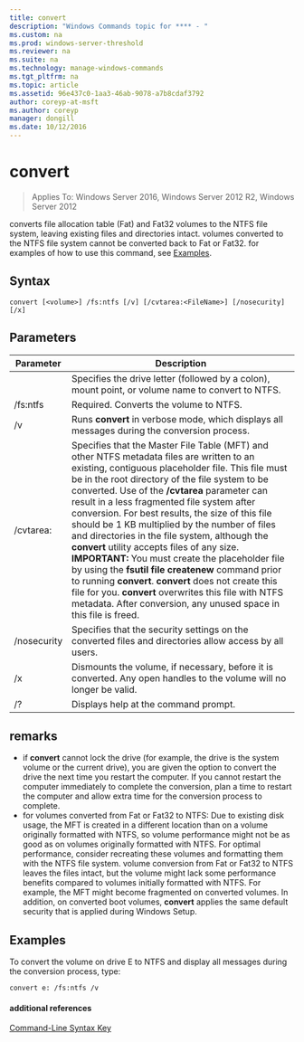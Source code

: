 ```yaml
---
title: convert
description: "Windows Commands topic for **** - "
ms.custom: na
ms.prod: windows-server-threshold
ms.reviewer: na
ms.suite: na
ms.technology: manage-windows-commands
ms.tgt_pltfrm: na
ms.topic: article
ms.assetid: 96e437c0-1aa3-46ab-9078-a7b8cdaf3792
author: coreyp-at-msft
ms.author: coreyp
manager: dongill
ms.date: 10/12/2016
---
```

# convert

>Applies To: Windows Server 2016, Windows Server 2012 R2, Windows Server 2012

converts file allocation table (Fat) and Fat32 volumes to the NTFS file system, leaving existing files and directories intact. volumes converted to the NTFS file system cannot be converted back to Fat or Fat32.
for examples of how to use this command, see [Examples](#BKMK_examples).
## Syntax
```
convert [<volume>] /fs:ntfs [/v] [/cvtarea:<FileName>] [/nosecurity] [/x]
```
## Parameters
|Parameter|Description|
|-------|--------|
|<volume>|Specifies the drive letter (followed by a colon), mount point, or volume name to convert to NTFS.|
|/fs:ntfs|Required. Converts the volume to NTFS.|
|/v|Runs **convert** in verbose mode, which displays all messages during the conversion process.|
|/cvtarea:<FileName>|Specifies that the Master File Table (MFT) and other NTFS metadata files are written to an existing, contiguous placeholder file. This file must be in the root directory of the file system to be converted. Use of the **/cvtarea** parameter can result in a less fragmented file system after conversion. For best results, the size of this file should be 1 KB multiplied by the number of files and directories in the file system, although the **convert** utility accepts files of any size. **IMPORTANT:** You must create the placeholder file by using the **fsutil file createnew** command prior to running **convert**. **convert** does not create this file for you. **convert** overwrites this file with NTFS metadata. After conversion, any unused space in this file is freed.|
|/nosecurity|Specifies that the security settings on the converted files and directories allow access by all users.|
|/x|Dismounts the volume, if necessary, before it is converted. Any open handles to the volume will no longer be valid.|
|/?|Displays help at the command prompt.|
## remarks
-   if **convert** cannot lock the drive (for example, the drive is the system volume or the current drive), you are given the option to convert the drive the next time you restart the computer. If you cannot restart the computer immediately to complete the conversion, plan a time to restart the computer and allow extra time for the conversion process to complete.
-   for volumes converted from Fat or Fat32 to NTFS:
    Due to existing disk usage, the MFT is created in a different location than on a volume originally formatted with NTFS, so volume performance might not be as good as on volumes originally formatted with NTFS. For optimal performance, consider recreating these volumes and formatting them with the NTFS file system.
    volume conversion from Fat or Fat32 to NTFS leaves the files intact, but the volume might lack some performance benefits compared to volumes initially formatted with NTFS. For example, the MFT might become fragmented on converted volumes. In addition, on converted boot volumes, **convert** applies the same default security that is applied during Windows Setup.
## <a name="BKMK_examples"></a>Examples
To convert the volume on drive E to NTFS and display all messages during the conversion process, type:
```
convert e: /fs:ntfs /v
```
#### additional references
[Command-Line Syntax Key](command-line-syntax-key.md)
